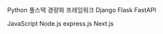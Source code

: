 Python
풀스택      경량화 프레임워크
Django      Flask
            FastAPI


JavaScript
Node.js      express.js
             Next.js



